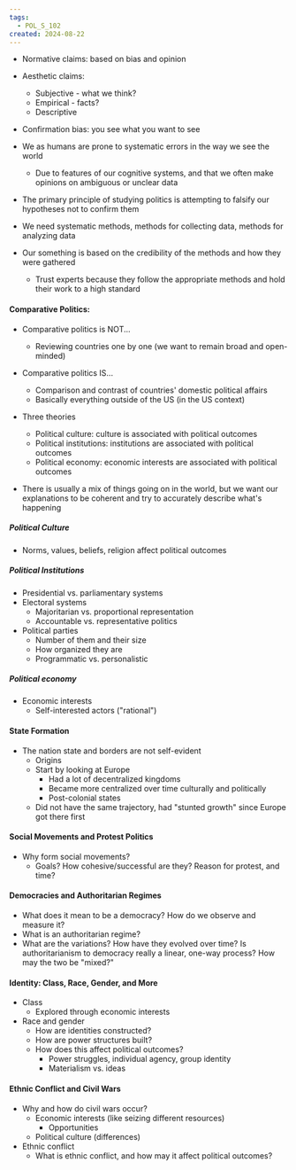 ```yaml
---
tags:
  - POL_S_102
created: 2024-08-22
---
```



- Normative claims: based on bias and opinion
- Aesthetic claims:
  - Subjective - what we think?
  - Empirical - facts?
  - Descriptive

- Confirmation bias: you see what you want to see

- We as humans are prone to systematic errors in the way we see the world
  - Due to features of our cognitive systems, and that we often make opinions on ambiguous or unclear data

- The primary principle of studying politics is attempting to falsify our hypotheses not to confirm them

- We need systematic methods, methods for collecting data, methods for analyzing data

- Our something is based on the credibility of the methods and how they were gathered
  - Trust experts because they follow the appropriate methods and hold their work to a high standard

#### Comparative Politics:

  - Comparative politics is NOT...
    - Reviewing countries one by one (we want to remain broad and open-minded)
- Comparative politics IS...
  - Comparison and contrast of countries' domestic political affairs
  - Basically everything outside of the US (in the US context)

- Three theories
  - Political culture: culture is associated with political outcomes
  - Political institutions: institutions are associated with political outcomes
  - Political economy: economic interests are associated with political outcomes

- There is usually a mix of things going on in the world, but we want our explanations to be coherent and try to accurately describe what's happening

##### Political Culture

- Norms, values, beliefs, religion affect political outcomes


##### Political Institutions

- Presidential vs. parliamentary systems
- Electoral systems
  - Majoritarian vs. proportional representation
  - Accountable vs. representative politics
- Political parties
  - Number of them and their size
  - How organized they are
  - Programmatic vs. personalistic

##### Political economy

- Economic interests
  - Self-interested actors ("rational")


#### State Formation

- The nation state and borders are not self-evident
  - Origins
  - Start by looking at Europe
    - Had a lot of decentralized kingdoms
    - Became more centralized over time culturally and politically
    - Post-colonial states
  - Did not have the same trajectory, had "stunted growth" since Europe got there first

#### Social Movements and Protest Politics

- Why form social movements?
  - Goals? How cohesive/successful are they? Reason for protest, and time?

#### Democracies and Authoritarian Regimes

- What does it mean to be a democracy? How do we observe and measure it?
- What is an authoritarian regime?
- What are the variations? How have they evolved over time? Is authoritarianism to democracy really a linear, one-way process? How may the two be "mixed?"

#### Identity: Class, Race, Gender, and More

- Class
  - Explored through economic interests
- Race and gender
  - How are identities constructed?
  - How are power structures built?
  - How does this affect political outcomes?
    - Power struggles, individual agency, group identity
    - Materialism vs. ideas

#### Ethnic Conflict and Civil Wars

- Why and how do civil wars occur?
  - Economic interests (like seizing different resources)
    - Opportunities
  - Political culture (differences)
- Ethnic conflict
  - What is ethnic conflict, and how may it affect political outcomes?